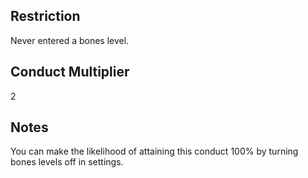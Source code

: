 ## Restriction

Never entered a bones level.

## Conduct Multiplier

2

## Notes

You can make the likelihood of attaining this conduct 100% by turning bones levels off in settings.